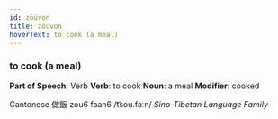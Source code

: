 ```yaml
---
id: zöüvon
title: zöüvon
hoverText: to cook (a meal)
---
```


### to cook (a meal)

**Part of Speech**: Verb
**Verb**: to cook
**Noun**: a meal
**Modifier**: cooked

Cantonese 做飯 zou6 faan6 /t͡sou.faːn/
*Sino-Tibetan Language Family*